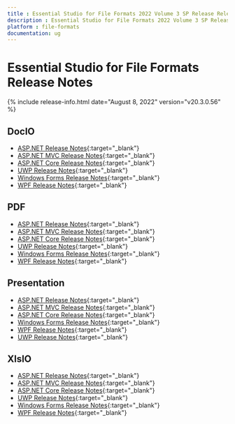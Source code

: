 ```yaml
---
title : Essential Studio for File Formats 2022 Volume 3 SP Release Release Notes  
description : Essential Studio for File Formats 2022 Volume 3 SP Release Release Notes  
platform : file-formats
documentation: ug
---
```


# Essential Studio for File Formats  Release Notes  

{% include release-info.html date="August 8, 2022" version="v20.3.0.56" %} 

## DocIO

* [ASP.NET Release Notes](/aspnet/release-notes/v20.3.0.56#docio){:target="_blank"}
* [ASP.NET MVC Release Notes](/aspnetmvc/release-notes/v20.3.0.56#docio){:target="_blank"}
* [ASP.NET Core Release Notes](/aspnet-core/release-notes/v20.3.0.56#docio){:target="_blank"}
* [UWP Release Notes](/uwp/release-notes/v20.3.0.56#docio){:target="_blank"}
* [Windows Forms Release Notes](/windowsforms/release-notes/v20.3.0.56#docio){:target="_blank"}
* [WPF Release Notes](/wpf/release-notes/v20.3.0.56#docio){:target="_blank"}


## PDF

* [ASP.NET Release Notes](/aspnet/release-notes/v20.3.0.56#pdf){:target="_blank"}
* [ASP.NET MVC Release Notes](/aspnetmvc/release-notes/v20.3.0.56#pdf){:target="_blank"}
* [ASP.NET Core Release Notes](/aspnet-core/release-notes/v20.3.0.56#pdf){:target="_blank"}
* [UWP Release Notes](/uwp/release-notes/v20.3.0.56#pdf){:target="_blank"}
* [Windows Forms Release Notes](/windowsforms/release-notes/v20.3.0.56#pdf){:target="_blank"}
* [WPF Release Notes](/wpf/release-notes/v20.3.0.56#pdf){:target="_blank"}


## Presentation

* [ASP.NET Release Notes](/aspnet/release-notes/v20.3.0.56#presentation){:target="_blank"}
* [ASP.NET MVC Release Notes](/aspnetmvc/release-notes/v20.3.0.56#presentation){:target="_blank"}
* [ASP.NET Core Release Notes](/aspnet-core/release-notes/v20.3.0.56#presentation){:target="_blank"}
* [Windows Forms Release Notes](/windowsforms/release-notes/v20.3.0.56#presentation){:target="_blank"}
* [WPF Release Notes](/wpf/release-notes/v20.3.0.56#presentation){:target="_blank"}
* [UWP Release Notes](/uwp/release-notes/v20.3.0.56#presentation){:target="_blank"}


## XlsIO

* [ASP.NET Release Notes](/aspnet/release-notes/v20.3.0.56#xlsio){:target="_blank"}
* [ASP.NET MVC Release Notes](/aspnetmvc/release-notes/v20.3.0.56#xlsio){:target="_blank"}
* [ASP.NET Core Release Notes](/aspnet-core/release-notes/v20.3.0.56#xlsio){:target="_blank"}
* [UWP Release Notes](/uwp/release-notes/v20.3.0.56#xlsio){:target="_blank"}
* [Windows Forms Release Notes](/windowsforms/release-notes/v20.3.0.56#xlsio){:target="_blank"}
* [WPF Release Notes](/wpf/release-notes/v20.3.0.56#xlsio){:target="_blank"}